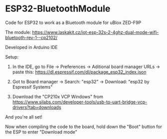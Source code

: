 # ESP32-BluetoothModule

 Code for ESP32 to work as a Bluetooth module for uBlox ZED-F9P

The module: https://www.laskakit.cz/iot-esp-32s-2-4ghz-dual-mode-wifi-bluetooth-rev-1--cp2102/

Developed in Arduino IDE

Setup:

1) In the IDE, go to File -> Preferences -> Aditional board manager URLs -> paste this: https://dl.espressif.com/dl/package_esp32_index.json

2) Got to Board manager -> Search: "esp32" -> Download: "esp32 by Espressif Systems"

3) Download the "CP210x VCP Windows" from https://www.silabs.com/developer-tools/usb-to-uart-bridge-vcp-drivers?tab=downloads

And you're all set!

Now when compiling the code to the board, hold down the "Boot" button for the ESP to enter "Download mode"